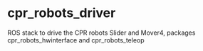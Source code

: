 cpr_robots_driver
=================

ROS stack to drive the CPR robots Slider and Mover4, packages cpr_robots_hwinterface and cpr_robots_teleop 